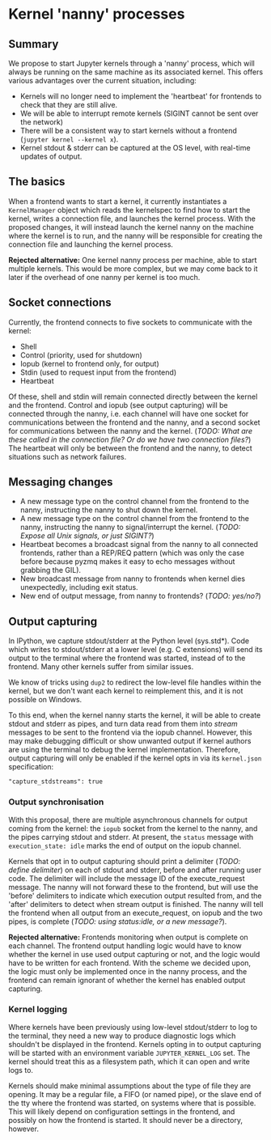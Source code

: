 # Kernel 'nanny' processes

## Summary

We propose to start Jupyter kernels through a 'nanny' process, which will always
be running on the same machine as its associated kernel. This offers various
advantages over the current situation, including:

- Kernels will no longer need to implement the 'heartbeat' for frontends to
  check that they are still alive.
- We will be able to interrupt remote kernels (SIGINT cannot be sent over the network)
- There will be a consistent way to start kernels without a frontend
  (`jupyter kernel --kernel x`).
- Kernel stdout & stderr can be captured at the OS level, with real-time updates
  of output.

## The basics

When a frontend wants to start a kernel, it currently instantiates a `KernelManager`
object which reads the kernelspec to find how to start the kernel, writes a
connection file, and launches the kernel process. With the proposed changes, it will
instead launch the kernel nanny on the machine where the kernel is to run, and
the nanny will be responsible for creating the connection file and launching
the kernel process.

**Rejected alternative:** One kernel nanny process per machine, able to start
multiple kernels. This would be more complex, but we may come back to it later
if the overhead of one nanny per kernel is too much.

## Socket connections

Currently, the frontend connects to five sockets to communicate with the kernel:

* Shell
* Control (priority, used for shutdown)
* Iopub (kernel to frontend only, for output)
* Stdin (used to request input from the frontend)
* Heartbeat

Of these, shell and stdin will remain connected directly between the kernel and
the frontend. Control and iopub (see output capturing) will be connected through
the nanny, i.e. each channel will have one socket for communications between
the frontend and the nanny, and a second socket for communications between the
nanny and the kernel. (*TODO: What are these called in the connection file? Or
do we have two connection files?*) The heartbeat will only be between the
frontend and the nanny, to detect situations such as network failures.

## Messaging changes

* A new message type on the control channel from the frontend to the nanny,
  instructing the nanny to shut down the kernel.
* A new message type on the control channel from the frontend to the nanny,
  instructing the nanny to signal/interrupt the kernel. (*TODO: Expose all Unix
  signals, or just SIGINT?*)
* Heartbeat becomes a broadcast signal from the nanny to all connected frontends,
  rather than a REP/REQ pattern (which was only the case before because pyzmq
  makes it easy to echo messages without grabbing the GIL).
* New broadcast message from nanny to frontends when kernel dies unexpectedly,
  including exit status.
* New end of output message, from nanny to frontends? (*TODO: yes/no?*)

## Output capturing

In IPython, we capture stdout/stderr at the Python level (sys.std*). Code which
writes to stdout/stderr at a lower level (e.g. C extensions) will send its output
to the terminal where the frontend was started, instead of to the frontend.
Many other kernels suffer from similar issues.

We know of tricks using `dup2` to redirect the low-level file handles within the
kernel, but we don't want each kernel to reimplement this, and it is not
possible on Windows.

To this end, when the kernel nanny starts the kernel, it will be able to create
stdout and stderr as pipes, and turn data read from them into *stream* messages
to be sent to the frontend via the iopub channel. However, this may make
debugging difficult or show unwanted output if kernel authors are using the
terminal to debug the kernel implementation. Therefore, output capturing will
only be enabled if the kernel opts in via its `kernel.json` specification:

    "capture_stdstreams": true

### Output synchronisation

With this proposal, there are multiple asynchronous channels for output coming
from the kernel: the `iopub` socket from the kernel to the nanny, and the pipes
carrying stdout and stderr. At present, the `status` message with
`execution_state: idle` marks the end of output on the iopub channel.

Kernels that opt in to output capturing should print a delimiter (*TODO: define
delimiter*) on each of stdout and stderr, before and after running user code.
The delimiter will include the message ID of the execute_request message.
The nanny will not forward these to the frontend, but will use the 'before'
delimiters to indicate which execution output resulted from, and the 'after'
delimiters to detect when stream output is finished. The nanny will tell the
frontend when all output from an execute_request, on iopub and the two pipes,
is complete (*TODO: using status:idle, or a new message?*).

**Rejected alternative:** Frontends monitoring when output is complete on each
channel. The frontend output handling logic would have to know whether the
kernel in use used output capturing or not, and the logic would have to be
written for each frontend. With the scheme we decided upon, the logic must only
be implemented once in the nanny process, and the frontend can remain ignorant
of whether the kernel has enabled output capturing.

### Kernel logging

Where kernels have been previously using low-level stdout/stderr to log to the
terminal, they need a new way to produce diagnostic logs which shouldn't be
displayed in the frontend. Kernels opting in to output capturing will be
started with an environment variable `JUPYTER_KERNEL_LOG` set. The kernel
should treat this as a filesystem path, which it can open and write logs to.

Kernels should make minimal assumptions about the type of file they are opening.
It may be a regular file, a FIFO (or named pipe), or the slave end of the tty
where the frontend was started, on systems where that is possible. This will
likely depend on configuration settings in the frontend, and possibly on how the
frontend is started. It should never be a directory, however.
